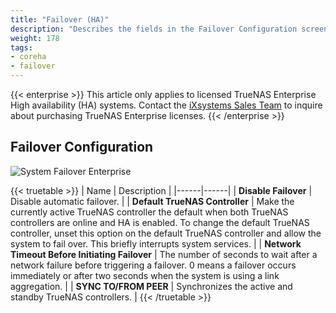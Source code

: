 ```yaml
---
title: "Failover (HA)"
description: "Describes the fields in the Failover Configuration screen on TrueNAS CORE."
weight: 178
tags:
- coreha
- failover
---
```


{{< enterprise >}}
This article only applies to licensed TrueNAS Enterprise High availability (HA) systems.
Contact the [iXsystems Sales Team](mailto:sales@ixsystems.com) to inquire about purchasing TrueNAS Enterprise licenses.
{{< /enterprise >}}

## Failover Configuration

![System Failover Enterprise](/images/CORE/System/SystemFailoverEnterprise.png "HA Failover Options")

{{< truetable >}}
| Name | Description |
|------|------|
| **Disable Failover** | Disable automatic failover. |
| **Default TrueNAS Controller** | Make the currently active TrueNAS controller the default when both TrueNAS controllers are online and HA is enabled. To change the default TrueNAS controller, unset this option on the default TrueNAS controller and allow the system to fail over. This briefly interrupts system services. |
| **Network Timeout Before Initiating Failover** | The number of seconds to wait after a network failure before triggering a failover. 0 means a failover occurs immediately or after two seconds when the system is using a link aggregation. |
| **SYNC TO/FROM PEER** | Synchronizes the active and standby TrueNAS controllers. |
{{< /truetable >}}
